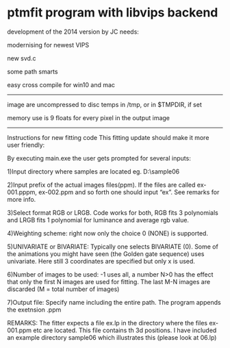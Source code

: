 # ptmfit program with libvips backend
development of the 2014 version by JC
needs: 

modernising for newest VIPS

new svd.c

some path smarts

easy cross compile for win10 and mac

----------

image are uncompressed to disc temps in /tmp, or in $TMPDIR, if set

memory use is 9 floats for every pixel in the output image



----------------------------


Instructions for new fitting code
This fitting update should make it more user friendly:

By executing main.exe the user gets prompted for several inputs:

1)Input directory where samples are located eg. D:\sample06

2)Input prefix of the actual images files(ppm). If the files are called
ex-001.pppm, ex-002.ppm and so forth one should input “ex”. See remarks for
more info.

3)Select format RGB or LRGB. Code works for both, RGB fits 3 polynomials and
LRGB fits 1 polynomial for luminance and average rgb value.

4)Weighting scheme: right now only the choice 0 (NONE) is supported.

5)UNIVARIATE or BIVARIATE: Typically one selects  BIVARIATE (0). Some of the
animations you might have seen (the Golden gate sequence) uses univariate.
Here still 3 coordinates are specified but only x is used. 

6)Number of images to be used: -1 uses all, a number  N>0 has the effect that
only the first N images are used for fitting. The last M-N images are
discarded (M = total number of images)

7)Output file: Specify name including the entire path. The program appends the
exetnsion .ppm


REMARKS:
The fitter expects a file ex.lp in the directory where the files ex-001.ppm
etc are located. This file contains th 3d positions. I have included an
example directory sample06 which illustrates this (please look at 06.lp)
